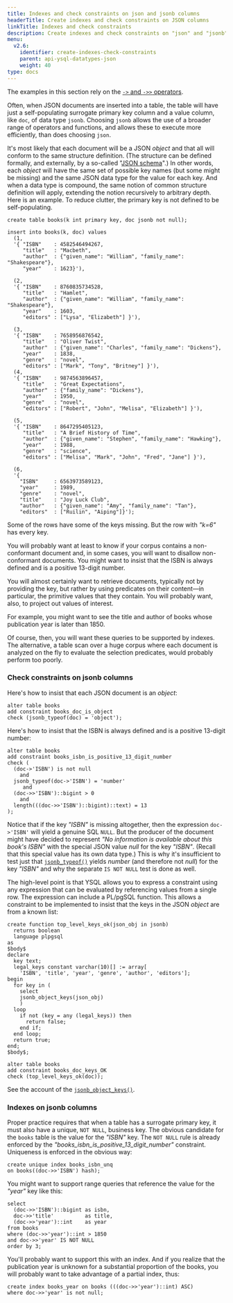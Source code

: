 ```yaml
---
title: Indexes and check constraints on json and jsonb columns
headerTitle: Create indexes and check constraints on JSON columns
linkTitle: Indexes and check constraints
description: Create indexes and check constraints on "json" and "jsonb" columns.
menu:
  v2.6:
    identifier: create-indexes-check-constraints
    parent: api-ysql-datatypes-json
    weight: 40
type: docs
---
```

The examples in this section rely on the [`->` and `->>` operators](../functions-operators/subvalue-operators/).

Often, when  JSON documents are inserted into a table, the table will have just a self-populating surrogate primary key column and a value column, like `doc`, of data type `jsonb`. Choosing `jsonb` allows the use of a broader range of operators and functions, and allows these to execute more efficiently, than does choosing `json`.

It's most likely that each document will be a JSON _object_ and that all will conform to the same structure definition. (The structure can be defined formally, and externally, by a so-called "[JSON schema](https://json-schema.org)".) In other words, each _object_ will have the same set of possible key names (but some might be missing) and the same JSON data type for the value for each key. And when a data type is compound, the same notion of common structure definition will apply, extending the notion recursively to arbitrary depth. Here is an example. To reduce clutter, the primary key is not defined to be self-populating.

```plpgsql
create table books(k int primary key, doc jsonb not null);

insert into books(k, doc) values
  (1,
  '{ "ISBN"    : 4582546494267,
     "title"   : "Macbeth",
     "author"  : {"given_name": "William", "family_name": "Shakespeare"},
     "year"    : 1623}'),

  (2,
  '{ "ISBN"    : 8760835734528,
     "title"   : "Hamlet",
     "author"  : {"given_name": "William", "family_name": "Shakespeare"},
     "year"    : 1603,
     "editors" : ["Lysa", "Elizabeth"] }'),

  (3,
  '{ "ISBN"    : 7658956876542,
     "title"   : "Oliver Twist",
     "author"  : {"given_name": "Charles", "family_name": "Dickens"},
     "year"    : 1838,
     "genre"   : "novel",
     "editors" : ["Mark", "Tony", "Britney"] }'),
  (4,
  '{ "ISBN"    : 9874563896457,
     "title"   : "Great Expectations",
     "author"  : {"family_name": "Dickens"},
     "year"    : 1950,
     "genre"   : "novel",
     "editors" : ["Robert", "John", "Melisa", "Elizabeth"] }'),

  (5,
  '{ "ISBN"    : 8647295405123,
     "title"   : "A Brief History of Time",
     "author"  : {"given_name": "Stephen", "family_name": "Hawking"},
     "year"    : 1988,
     "genre"   : "science",
     "editors" : ["Melisa", "Mark", "John", "Fred", "Jane"] }'),

  (6,
  '{
    "ISBN"     : 6563973589123,
    "year"     : 1989,
    "genre"    : "novel",
    "title"    : "Joy Luck Club",
    "author"   : {"given_name": "Amy", "family_name": "Tan"},
    "editors"  : ["Ruilin", "Aiping"]}');
```

Some of the rows have some of the keys missing. But the row with _"k=6"_ has every key.

You will probably want at least to know if your corpus contains a non-conformant document and, in some cases, you will want to disallow non-conformant documents. You might want to insist that the ISBN is always defined and is a positive 13-digit number.

You will almost certainly want to retrieve documents, typically not by providing the key, but rather by using predicates on their content—in particular, the primitive values that they contain. You will probably want, also, to project out values of interest.

For example, you might want to see the title and author of books whose publication year is later than 1850.

Of course, then, you will want these queries to be supported by indexes. The alternative, a table scan over a huge corpus where each document is analyzed on the fly to evaluate the selection predicates, would probably perform too poorly.

### Check constraints on jsonb columns

Here's how to insist that each JSON document is an _object_:
```plpgsql
alter table books
add constraint books_doc_is_object
check (jsonb_typeof(doc) = 'object');
```
Here's how to insist that the ISBN is always defined and is a positive 13-digit number:
```plpgsql
alter table books
add constraint books_isbn_is_positive_13_digit_number
check (
  (doc->'ISBN') is not null
    and
  jsonb_typeof(doc->'ISBN') = 'number'
     and
  (doc->>'ISBN')::bigint > 0
    and
  length(((doc->>'ISBN')::bigint)::text) = 13
);
```
Notice that if the key _"ISBN"_ is missing altogether, then the expression `doc->'ISBN'` will yield a genuine SQL `NULL`. But the producer of the document might have decided to represent *"No information is available about this book's ISBN"* with the special JSON value _null_ for the key _"ISBN"_. (Recall that this special value has its own data type.) This is why it's insufficient to test just that [`jsonb_typeof()`](../functions-operators/jsonb-typeof/) yields _number_ (and therefore not _null_) for the key  _"ISBN"_ and why the separate `IS NOT NULL` test is done as well.

The high-level point is that YSQL allows you to express a constraint using any expression that can be evaluated by referencing values from a single row. The expression can include a PL/pgSQL function. This allows a constraint to be implemented to insist that the keys in the JSON _object_ are from a known list:

```plpgsql
create function top_level_keys_ok(json_obj in jsonb)
  returns boolean
  language plpgsql
as
$body$
declare
  key text;
  legal_keys constant varchar(10)[] := array[
    'ISBN', 'title', 'year', 'genre', 'author', 'editors'];
begin
  for key in (
    select
    jsonb_object_keys(json_obj)
    )
  loop
    if not (key = any (legal_keys)) then
      return false;
    end if;
  end loop;
  return true;
end;
$body$;

alter table books
add constraint books_doc_keys_OK
check (top_level_keys_ok(doc));
```

See the account of the [`jsonb_object_keys()`](../functions-operators/jsonb-object-keys/).

### Indexes on jsonb columns

Proper practice requires that when a table has a surrogate primary key, it must also have a unique, `NOT NULL`, business key. The obvious candidate for the `books` table is the value for the _"ISBN"_ key. The `NOT NULL` rule is already enforced by the _"books_isbn_is_positive_13_digit_number"_ constraint. Uniqueness is enforced in the obvious way:


```plpgsql
create unique index books_isbn_unq
on books((doc->>'ISBN') hash);
```
You might want to support range queries that reference the value for the _"year"_ key like this:
```plpgsql
select
  (doc->>'ISBN')::bigint as isbn,
  doc->>'title'          as title,
  (doc->>'year')::int    as year
from books
where (doc->>'year')::int > 1850
and doc->>'year' IS NOT NULL
order by 3;
```

You'll probably want to support this with an index. And if you realize that the publication year is unknown for a substantial proportion of the books, you will probably want to take advantage of a partial index, thus:

```plpgsql
create index books_year on books (((doc->>'year')::int) ASC)
where doc->>'year' is not null;
```
